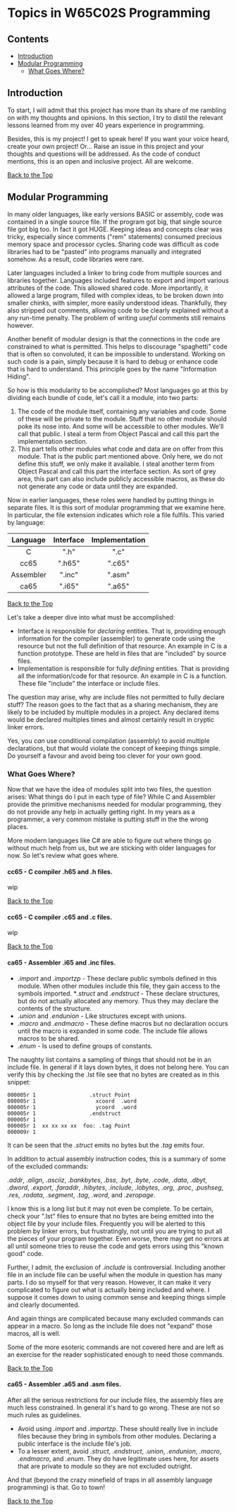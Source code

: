 # Topics in W65C02S Programming

## Contents

* [Introduction](#introduction)
* [Modular Programming](#modular-programming)
   * [What Goes Where?](#what-goes-where)

## Introduction

To start, I will admit that this project has more than its share of me
rambling on with my thoughts and opinions. In this section, I try to distil
the relevant lessons learned from my over 40 years experience in
programming.

Besides, this is my project! I get to speak here! If you want your voice
heard, create your own project! Or... Raise an issue in this project and
your thoughts and questions will be addressed. As the code of conduct
mentions, this is an open and inclusive project. All are welcome.

[Back to the Top](#topics-in-w65c02s-programming)

## Modular Programming

In many older languages, like early versions BASIC or assembly, code was
contained in a single source file. If the program got big, that single
source file got big too. In fact it got HUGE. Keeping ideas and concepts
clear was tricky, especially since comments ("rem" statements) consumed
precious memory space and processor cycles. Sharing code was difficult as
code libraries had to be "pasted" into programs manually and integrated
somehow. As a result, code libraries were rare.

Later languages included a linker to bring code from multiple sources and
libraries together. Languages included features to export and import various
attributes of the code. This allowed shared code. More importantly, it
allowed a large program, filled with complex ideas, to be broken down into
smaller chinks, with simpler, more easily understood ideas. Thankfully,
they also stripped out comments, allowing code to be clearly explained
without a any run-time penalty. The problem of writing _useful_ comments
still remains however.

Another benefit of modular design is that the connections in the code are
constrained to what is permitted. This helps to discourage "spaghetti"
code that is often so convoluted, it can be impossible to understand. Working
on such code is a pain, simply because it is hard to debug or enhance code
that is hard to understand. This principle goes by the name "Information
Hiding".

So how is this modularity to be accomplished? Most languages go at this by
dividing each bundle of code, let's call it a module, into two parts:

1. The code of the module itself, containing any variables and code. Some
of these will be private to the module. Stuff that no other module should
poke its nose into. And some will be accessible to other modules. We'll
call that public. I steal a term from Object Pascal and call this part the
implementation section.
2. This part tells other modules what code and data are on offer from this
module. That is the public part mentioned above. Only here, we do not define
this stuff, we only make it available. I steal another term from Object Pascal
and call this part the interface section. As sort of grey area, this part can
also include publicly accessible macros, as these do not generate any code or
data until they are expanded.

Now in earlier languages, these roles were handled by putting things in
separate files. It is this sort of modular programming that we examine here.
In particular, the file extension indicates which role a file fulfils. This
varied by language:

| Language  | Interface | Implementation |
|:---------:|:---------:|:--------------:|
| C         |   ".h"    |    ".c"        |
| cc65      |   ".h65"  |    ".c65"      |
| Assembler |   ".inc"  |    ".asm"      |
| ca65      |   ".i65"  |    ".a65"      |

[Back to the Top](#topics-in-w65c02s-programming)

Let's take a deeper dive into what must be accomplished:

* Interface is responsible for _declaring_ entities. That is, providing
enough information for the compiler (assembler) to generate code using the
resource but not the full definition of that resource. An example in C
is a function prototype. These are held in files that are "included" by
source files.
* Implementation is responsible for fully _defining_ entities. That is
providing all the information/code for that resource. An example in C is
a function. These file "include" the interface or include files.

The question may arise, why are include files not permitted to fully declare
stuff? The reason goes to the fact that as a sharing mechanism, they are
likely to be included by multiple modules in a project. Any declared items
would be declared multiples times and almost certainly result in cryptic
linker errors.

Yes, you _can_ use conditional compilation (assembly) to avoid multiple
declarations, but that would violate the concept of keeping things simple.
Do yourself a favour and avoid being too clever for your own good.

### What Goes Where?

Now that we have the idea of modules split into two files, the question
arises: What things do I put in each type of file? While C and Assembler
provide the primitive mechanisms needed for modular programming, they do
not provide any help in actually getting right. In my years as a programmer,
a very common mistake is putting stuff in the the wrong places.

More modern languages like C# are able to figure out where things go without
much help from us, but we are sticking with older languages for now. So
let's review what goes where.

#### cc65 - C compiler .h65 and .h files.

wip

[Back to the Top](#topics-in-w65c02s-programming)

#### cc65 - C compiler .c65 and .c files.

wip

[Back to the Top](#topics-in-w65c02s-programming)

#### ca65 - Assembler .i65 and .inc files.

* _.import_ and _.importzp_ - These declare public symbols defined in this
module. When other modules include this file, they gain access to the symbols
imported.
*_.struct_ and _.endstruct_ - These declare structures, but do not actually
allocated any memory. Thus they may declare the contents of the structure.
* _.union_ and _.endunion_ - Like structures except with unions.
* _.macro_ and _.endmacro_ - These define macros but no declaration occurs
until the macro is expanded in some code. The include file allows macros to
be shared.
* _.enum_ - Is used to define groups of constants.

The naughty list contains a sampling of things that should not be in an
include file. In general if it lays down bytes, it does not belong here.
You can verify this by checking the .lst file see that no bytes are created
as in this snippet:

```
000005r 1                 .struct Point
000005r 1                   xcoord  .word
000005r 1                   ycoord  .word
000005r 1                 .endstruct
000005r 1
000005r 1  xx xx xx xx  foo: .tag Point
000009r 1
```
It can be seen that the _.struct_ emits no bytes but the _.tag_ emits four.

In addition to actual assembly instruction codes, this is a summary of some
of the excluded commands:

_.addr_, _.align_, _.asciiz_, _.bankbytes_, _.bss_, _.byt_, _.byte_,
_.code_, _.data_, _.dbyt_, _.dword_, _.export_, _.faraddr_, _.hibytes_,
_.include_, _.lobytes_, _.org_, _.proc_, _.pushseg_, _.res_, _.rodata_,
_.segment_, _.tag_, _.word_, and _.zeropage_.

I know this is a long list but it may not even be complete. To be certain,
check your ".lst" files to ensure that no bytes are being emitted into
the object file by your include files. Frequently you will be alerted to
this problem by linker errors, but frustratingly, not until you are
trying to put all the pieces of your program together. Even worse, there
may get no errors at all until someone tries to reuse the code and gets
errors using this "known good" code.

Further, I admit, the exclusion of _.include_ is controversial. Including
another file in an include file can be useful when the module in question
has many parts. I do so myself for that very reason. However, it can make
it very complicated to figure out what is actually being included and where.
I suppose it comes down to using common sense and keeping things simple
and clearly documented.

And again things are complicated because many excluded commands can appear
in a macro. So long as the include file does not "expand" those macros, all
is well.

Some of the more esoteric commands are not covered here and are left as an
exercise for the reader sophisticated enough to need those commands.

[Back to the Top](#topics-in-w65c02s-programming)

#### ca65 - Assembler .a65 and .asm files.

After all the serious restrictions for our include files, the assembly files
are much less constrained. In general it's hard to go wrong. These are not
so much rules as guidelines.

* Avoid using _.import_ and _.importzp_. These should really live in include
files because they bring in symbols from other modules. Declaring a public
interface is the include file's job.
* To a lesser extent, avoid _.struct_, _.endstruct_, _.union_, _.endunion_,
_.macro_, _.endmacro_, and _.enum_. They do have legitimate uses here,
for assets that are private to module so they are not excluded outright.

And that (beyond the crazy minefield of traps in all assembly language
programming) is that. Go to town!

[Back to the Top](#topics-in-w65c02s-programming)
